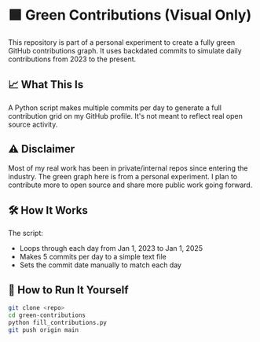 # 🟩 Green Contributions (Visual Only)

This repository is part of a personal experiment to create a fully green GitHub contributions graph. It uses backdated commits to simulate daily contributions from 2023 to the present.

## 📈 What This Is
A Python script makes multiple commits per day to generate a full contribution grid on my GitHub profile. It's not meant to reflect real open source activity.

## ⚠️ Disclaimer
Most of my real work has been in private/internal repos since entering the industry. The green graph here is from a personal experiment. I plan to contribute more to open source and share more public work going forward.

## 🛠️ How It Works
The script:
- Loops through each day from Jan 1, 2023 to Jan 1, 2025
- Makes 5 commits per day to a simple text file
- Sets the commit date manually to match each day

## 🚀 How to Run It Yourself

```bash
git clone <repo>
cd green-contributions
python fill_contributions.py
git push origin main
```

